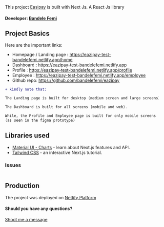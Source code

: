 This project [Easipay](https://eazipay-test-bandelefemi.netlify.app) is built with Next Js. A React Js library

#### Developer: [Bandele Femi](https://bandelefemi.vercel.app)

## Project Basics

Here are the important links:


- Homepage / Landing page : https://eazipay-test-bandelefemi.netlify.app/home
- Dashboard : https://eazipay-test-bandelefemi.netlify.app
- Profile : https://eazipay-test-bandelefemi.netlify.app/profile
- Employee : https://eazipay-test-bandelefemi.netlify.app/employee
- Github repo: https://github.com/bandelefemi/eazipay




```diff
+ kindly note that:

The Landing page is built for desktop (medium screen and large screens) only.

The Dashboard is built for all screens (mobile and web).

While, the Profile and Employee page is built for only mobile screens
(as seen in the figma prototype)
```

## Libraries used



- [Material UI - Charts](https://mui.com) - learn about Next.js features and API.
- [Tailwind CSS](https://tailwindcss.com/) - an interactive Next.js tutorial.

### Issues
```diff

```

## Production

The project was deployed on [Netlify Platform](https://netlify.app)


#### Should you have any questions?

[Shoot me a message](https://bandelefemi.vercel.app/#contact)




